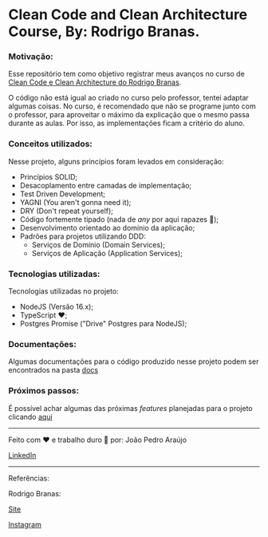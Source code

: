 # Clean Code and Clean Architecture Course, By: Rodrigo Branas.

### Motivação:

Esse repositório tem como objetivo registrar meus avanços no curso de [Clean Code e Clean Architecture do Rodrigo Branas](http://app.branas.io).

O código não está igual ao criado no curso pelo professor, tentei adaptar algumas coisas. No curso, é recomendado que não se programe junto com o professor, para aproveitar o máximo da explicação que o mesmo passa durante as aulas. Por isso, as implementações ficam a critério do aluno.

### Conceitos utilizados:

Nesse projeto, alguns princípios foram levados em consideração:

- Princípios SOLID;
- Desacoplamento entre camadas de implementação;
- Test Driven Development;
- YAGNI (You aren't gonna need it);
- DRY (Don't repeat yourself);
- Código fortemente tipado (nada de *any* por aqui rapazes :no_entry_sign:);
- Desenvolvimento orientado ao domínio da aplicação;
- Padrões para projetos utilizando DDD:
  - Serviços de Domínio (Domain Services);
  - Serviços de Aplicação (Application Services);

### Tecnologias utilizadas:

Tecnologias utilizadas no projeto:

- NodeJS (Versão 16.x);
- TypeScript :heart:;
- Postgres Promise ("Drive" Postgres para NodeJS);

### Documentações:

Algumas documentações para o código produzido nesse projeto podem ser encontrados na pasta [docs](./docs/)

### Próximos passos:

É possível achar algumas das próximas *features* planejadas para o projeto clicando [aqui](./docs/to-do.md)

---

Feito com :heart: e trabalho duro :hammer: por: João Pedro Araújo

[LinkedIn](https://www.linkedin.com/in/joaopedroasz/)

---

Referências:

Rodrigo Branas:

[Site](https://app.branas.io)

[Instagram](https://instagram.com/rodrigobranas)
